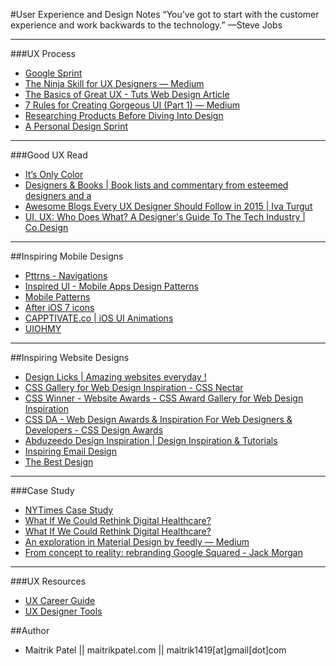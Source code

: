 #User Experience and Design Notes
“You’ve got to start with the customer experience and work backwards to the technology.” —Steve Jobs

---

###UX Process 

- [Google Sprint](http://www.gv.com/sprint/)
- [The Ninja Skill for UX Designers — Medium](https://medium.com/@mollyinglish/the-ninja-skill-for-ux-designers-25f314f8f76c)
- [The Basics of Great UX - Tuts  Web Design Article](https://webdesign.tutsplus.com/articles/the-basics-of-great-ux--webdesign-8823)
- [7 Rules for Creating Gorgeous UI (Part 1) — Medium](https://medium.com/@erikdkennedy/7-rules-for-creating-gorgeous-ui-part-1-559d4e805cda)
- [Researching Products Before Diving Into Design](http://thenextweb.com/dd/2014/11/02/product-research-101-research-diving-design/)
- [A Personal Design Sprint](http://franciscortez.com/design-sprint/)

---

###Good UX Read

- [It’s Only Color](https://robots.thoughtbot.com/Its-only-color)
- [Designers & Books | Book lists and commentary from esteemed designers and a](http://www.designersandbooks.com/)
- [Awesome Blogs Every UX Designer Should Follow in 2015 | Iva Turgut](http://www.huffingtonpost.com/iva-turgut/a_3_b_5932308.html)
- [UI, UX: Who Does What? A Designer's Guide To The Tech Industry | Co.Design ](http://www.fastcodesign.com/3032719/ui-ux-who-does-what-a-designers-guide-to-the-tech-industry?utm_source=facebook)

---

##Inspiring Mobile Designs
                    
- [Pttrns - Navigations](http://www.pttrns.com/)
- [Inspired UI - Mobile Apps Design Patterns](http://ipad.inspired-ui.com/page/3)
- [Mobile Patterns](http://www.mobile-patterns.com/)
- [After iOS 7 icons](http://afterios7icon.tumblr.com/)
- [CAPPTIVATE.co | iOS UI Animations](http://capptivate.co/)
- [UIOHMY](http://uiohmy.com/?ref=producthunt)

---

##Inspiring Website Designs

- [Design Licks | Amazing websites everyday !](http://www.awwwards.com/search-websites/?text=portfolio&submit=&search-section=on)
- [CSS Gallery for Web Design Inspiration - CSS Nectar](http://cssnectar.com/)
- [CSS Winner - Website Awards - CSS Award Gallery for Web Design Inspiration](http://www.csswinner.com/)
- [CSS DA - Web Design Awards &amp; Inspiration For Web Designers &amp; Developers - CSS Design Awards](http://www.cssdesignawards.com/)
- [Abduzeedo Design Inspiration | Design Inspiration &amp; Tutorials](http://abduzeedo.com/)
- [Inspiring Email Design](http://reallygoodemails.com/)
- [The Best Design](https://www.thebestdesigns.com)

---

###Case Study 

- [NYTimes Case Study](http://nytimes.tematroinoi.com/?ref=webdesignernews.com) 
- [What If We Could Rethink Digital Healthcare?](http://casestudies.f-i.com/healthcare/)
- [What If We Could Rethink Digital Healthcare?](http://casestudies.f-i.com/healthcare/)
- [An exploration in Material Design by feedly — Medium](https://medium.com/@abrodo/an-exploration-in-material-design-by-feedly-8c1a1cbdfdcd)
- [From concept to reality: rebranding Google Squared - Jack Morgan](http://jackwmorgan.com/rebranding-google-squared/)

---

###UX Resources

- [UX Career Guide](http://thenextweb.com/dd/2015/06/17/the-ultimate-guide-to-launching-your-ux-career/)
- [UX Designer Tools](http://market.designmodo.com/tools/)

##Author

- Maitrik Patel || maitrikpatel.com || maitrik1419[at]gmail[dot]com